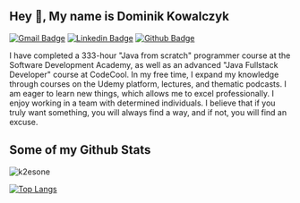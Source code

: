 ## Hey 👋, My name is Dominik Kowalczyk
[![Gmail Badge](https://img.shields.io/badge/-dkowalczyk.lwc@gmail.com-c14438?style=flat&logo=Gmail&logoColor=white&link=mailto:dkowalczyk.lwc@gmail.com)](mailto:dkowalczyk.lwc@gmail.com) 
[![Linkedin Badge](https://img.shields.io/badge/-dominikkowalczyk-java-0072b1?style=flat&logo=Linkedin&logoColor=white&link=https://www.linkedin.com/in/dominik-kowalczyk-java/)](https://www.linkedin.com/in/dominik-kowalczyk-java/) [![Github Badge](https://img.shields.io/badge/-k2esone-grey?style=flat&logo=github&logoColor=white&link=https://github.com/k2esone/)](https://www.github.com/k2esone/) <p align='left'>I have completed a 333-hour "Java from scratch" programmer course at the Software Development Academy, as well as an advanced "Java Fullstack Developer" course at CodeCool. In my free time, I expand my knowledge through courses on the Udemy platform, lectures, and thematic podcasts. I am eager to learn new things, which allows me to excel professionally. I enjoy working in a team with determined individuals. I believe that if you truly want something, you will always find a way, and if not, you will find an excuse.</p>
## Some of my Github Stats
<p align=left> <img src=https://komarev.com/ghpvc/?username=k2esone alt=k2esone /> </p>


[![Top Langs](https://github-readme-stats.vercel.app/api/top-langs/?username=k2esone&layout=compact)](https://github.com/k2esone/github-readme-stats)


